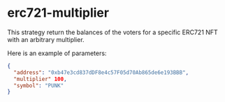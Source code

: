 # erc721-multiplier

This strategy return the balances of the voters for a specific ERC721 NFT with an arbitrary multiplier.

Here is an example of parameters:

```json
{
  "address": "0xb47e3cd837dDF8e4c57F05d70Ab865de6e193BBB",
  "multiplier" 100,
  "symbol": "PUNK"
}
```
